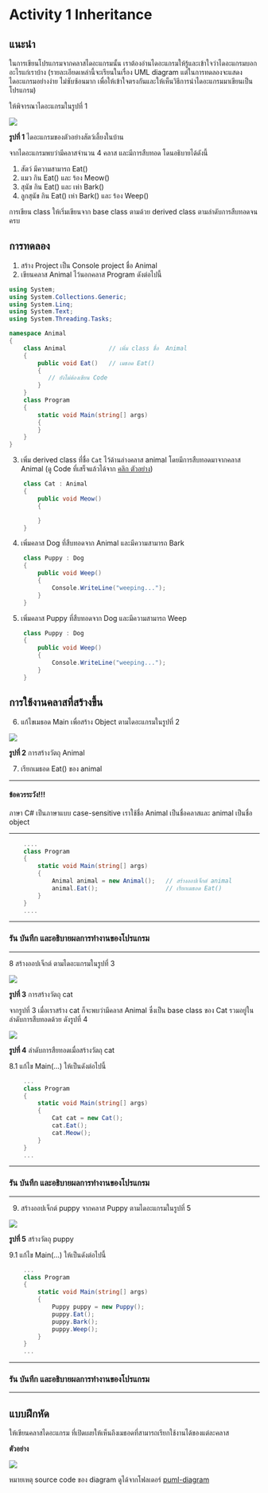 # Activity 1 Inheritance

## แนะนำ 
 ในการเขียนโปรแกรมจากคลาสไดอะแกรมนั้น เราต้องอ่านไดอะแกรมให้รู้และเข้าใจว่าไดอะแกรมบอกอะไรแก่เราบ้าง (รายละเอียดเหล่านี้จะเรียนในเรื่อง UML diagram แต่ในการทดลองจะแสดงไดอะแกรมอย่างง่าย ไม่ซับซ้อนมาก เพื่อให้เข้าใจตรงกันและให้เห็นวิธีการนำไดอะแกรมมาเขียนเป็นโปรแกรม)  

ให้พิจารณาไดอะแกรมในรูปที่ 1

![](puml-diagram/class1.png) 

__รูปที่ 1__ ไดอะแกรมของตัวอย่างสัตว์เลี้ยงในบ้าน

จากไดอะแกรมพบว่ามีคลาสจำนวน 4 คลาส และมีการสืบทอด โดนอธิบายได้ดังนี้
1. สัตว์ มีความสามารถ Eat()
2. แมว กิน Eat() และ ร้อง Meow()
3. สุนัข กิน Eat() และ เห่า Bark()
4. ลูกสุนัข กิน Eat() เห่า Bark() และ ร้อง Weep()

การเขียน class ให้เริ่มเขียนจาก base class ตามด้วย derived class ตามลำดับการสืบทอดจนครบ

## การทดลอง
1. สร้าง Project เป็น Console project  ชื่อ Animal
2. เขียนคลาส Animal ไว้นอกคลาส Program ดังต่อไปนี้ 
``` C#
using System;
using System.Collections.Generic;
using System.Linq;
using System.Text;
using System.Threading.Tasks;

namespace Animal
{
    class Animal            // เพิ่ม class ชื่อ  Animal
    {
        public void Eat()   // เมธอด Eat()
        { 
           // ยังไม่ต้องเขียน Code         
        }
    }
    class Program
    {
        static void Main(string[] args)
        {
        }
    }
}
```
3. เพิ่ม derived class ที่ชื่อ `Cat` ไว้ด้านล่างคลาส animal โดยมีการสืบทอดมาจากคลาส Animal  (ดู Code ที่เสร็จแล้วได้จาก [คลิก ตัวอย่าง](Example/Animal/Animal/Program.cs))

```C#
    class Cat : Animal  
    {
        public void Meow() 
        {

        }
    }
```

4. เพิ่มคลาส Dog ที่สืบทอดจาก Animal และมีความสามารถ Bark

```C#
    class Puppy : Dog
    {
        public void Weep()
        {
            Console.WriteLine("weeping...");
        }
    }
```

5. เพิ่มคลาส Puppy ที่สืบทอดจาก Dog และมีความสามารถ Weep

```C#
    class Puppy : Dog
    {
        public void Weep()
        {
            Console.WriteLine("weeping...");
        }
    }

```

## การใช้งานคลาสที่สร้างขึ้น

6. แก้ไขเมธอด Main เพื่อสร้าง Object ตามไดอะแกรมในรูปที่ 2

![](puml-diagram/diagram-2.png) 

__รูปที่ 2__ การสร้างวัตถุ Animal

7. เรียกเมธอด Eat()  ของ animal
***
####  __ข้อควรระวัง!!!__ 
ภาษา C# เป็นภาษาแบบ case-sensitive  เราใช้ชื่อ Animal เป็นชื่อคลาสและ animal เป็นชื่อ object
***

```C#
    ....
    class Program
    {
        static void Main(string[] args)
        {
            Animal animal = new Animal();   // สร้างออปเจ็กต์ animal
            animal.Eat();                   // เรียกเมธอด Eat()
        }
    }
    ....

```
***
### รัน บันทึก และอธิบายผลการทำงานของโปรแกรม

 
***

8 สร้างออปเจ็กต์ ตามไดอะแกรมในรูปที่ 3


![](puml-diagram/diagram-3.png) 

__รูปที่ 3__ การสร้างวัตถุ cat

จากรูปที่ 3 เมื่อเราสร้าง cat ก็จะพบว่ามีคลาส Animal ซึ่งเป็น base class ของ Cat รวมอยู่ในลำดับการสืบทอดด้วย ดังรูปที่ 4

![](puml-diagram/diagram-4.png) 

__รูปที่ 4__ ลำดับการสืยทอดเมื่อสร้างวัตถุ cat

8.1 แก้ไข Main(...)  ให้เป็นดังต่อไปนี้

```C#
    ...
    class Program
    {
        static void Main(string[] args)
        {
            Cat cat = new Cat();
            cat.Eat();
            cat.Meow();
        }
    }
    ...
```
***
### รัน บันทึก และอธิบายผลการทำงานของโปรแกรม

 
***

9. สร้างออปเจ็กต์ puppy จากคลาส Puppy ตามไดอะแกรมในรูปที่ 5

![](puml-diagram/diagram-5.png) 

__รูปที่ 5__ สร้างวัตถุ puppy

9.1 แก้ไข Main(...)  ให้เป็นดังต่อไปนี้

```C#
    ...
    class Program
    {
        static void Main(string[] args)
        {
            Puppy puppy = new Puppy();
            puppy.Eat();
            puppy.Bark();
            puppy.Weep();
        }
    }
    ...
```

***
### รัน บันทึก และอธิบายผลการทำงานของโปรแกรม

 
***


## แบบฝึกหัด
ให้เขียนคลาสไดอะแกรม ที่เปิดเผยให้เห็นถึงเมธอดที่สามารถเรียกใช้งานได้ของแต่ละคลาส 

__ตัวอย่าง__

![](puml-diagram/diagram-6.png) 


หมายเหตุ source code  ของ diagram ดูได้จากโฟลเดอร์ [puml-diagram](./puml-diagram/)